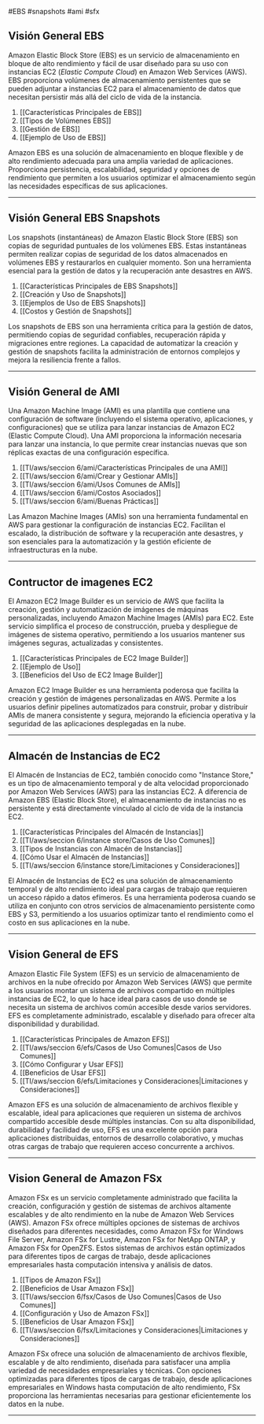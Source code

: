 #EBS #snapshots #ami #sfx

## Visión General EBS

Amazon Elastic Block Store (EBS) es un servicio de almacenamiento en bloque de alto rendimiento y fácil de usar diseñado para su uso con instancias EC2 (*Elastic Compute Cloud*) en Amazon Web Services (AWS). EBS proporciona volúmenes de almacenamiento persistentes que se pueden adjuntar a instancias EC2 para el almacenamiento de datos que necesitan persistir más allá del ciclo de vida de la instancia.

1. [[Características Principales de EBS]]
2. [[Tipos de Volúmenes EBS]]
3. [[Gestión de EBS]]
4. [[Ejemplo de Uso de EBS]]

Amazon EBS es una solución de almacenamiento en bloque flexible y de alto rendimiento adecuada para una amplia variedad de aplicaciones. Proporciona persistencia, escalabilidad, seguridad y opciones de rendimiento que permiten a los usuarios optimizar el almacenamiento según las necesidades específicas de sus aplicaciones.

---
## Visión General EBS Snapshots


Los snapshots (instantáneas) de Amazon Elastic Block Store (EBS) son copias de seguridad puntuales de los volúmenes EBS. Estas instantáneas permiten realizar copias de seguridad de los datos almacenados en volúmenes EBS y restaurarlos en cualquier momento. Son una herramienta esencial para la gestión de datos y la recuperación ante desastres en AWS.

1. [[Características Principales de EBS Snapshots]]
2. [[Creación y Uso de Snapshots]]
3. [[Ejemplos de Uso de EBS Snapshots]]
4. [[Costos y Gestión de Snapshots]]

Los snapshots de EBS son una herramienta crítica para la gestión de datos, permitiendo copias de seguridad confiables, recuperación rápida y migraciones entre regiones. La capacidad de automatizar la creación y gestión de snapshots facilita la administración de entornos complejos y mejora la resiliencia frente a fallos.

---
## Visión General de AMI


Una Amazon Machine Image (AMI) es una plantilla que contiene una configuración de software (incluyendo el sistema operativo, aplicaciones, y configuraciones) que se utiliza para lanzar instancias de Amazon EC2 (Elastic Compute Cloud). Una AMI proporciona la información necesaria para lanzar una instancia, lo que permite crear instancias nuevas que son réplicas exactas de una configuración específica.

1. [[TI/aws/seccion 6/ami/Características Principales de una AMI]]
2. [[TI/aws/seccion 6/ami/Crear y Gestionar AMIs]]
3. [[TI/aws/seccion 6/ami/Usos Comunes de AMIs]]
4. [[TI/aws/seccion 6/ami/Costos Asociados]]
5. [[TI/aws/seccion 6/ami/Buenas Prácticas]]

Las Amazon Machine Images (AMIs) son una herramienta fundamental en AWS para gestionar la configuración de instancias EC2. Facilitan el escalado, la distribución de software y la recuperación ante desastres, y son esenciales para la automatización y la gestión eficiente de infraestructuras en la nube.

---
## Contructor de imagenes EC2


El Amazon EC2 Image Builder es un servicio de AWS que facilita la creación, gestión y automatización de imágenes de máquinas personalizadas, incluyendo Amazon Machine Images (AMIs) para EC2. Este servicio simplifica el proceso de construcción, prueba y despliegue de imágenes de sistema operativo, permitiendo a los usuarios mantener sus imágenes seguras, actualizadas y consistentes.

1. [[Características Principales de EC2 Image Builder]]
2. [[Ejemplo de Uso]]
3. [[Beneficios del Uso de EC2 Image Builder]]

Amazon EC2 Image Builder es una herramienta poderosa que facilita la creación y gestión de imágenes personalizadas en AWS. Permite a los usuarios definir pipelines automatizados para construir, probar y distribuir AMIs de manera consistente y segura, mejorando la eficiencia operativa y la seguridad de las aplicaciones desplegadas en la nube.

---

## Almacén de Instancias de EC2

El Almacén de Instancias de EC2, también conocido como "Instance Store," es un tipo de almacenamiento temporal y de alta velocidad proporcionado por Amazon Web Services (AWS) para las instancias EC2. A diferencia de Amazon EBS (Elastic Block Store), el almacenamiento de instancias no es persistente y está directamente vinculado al ciclo de vida de la instancia EC2.

1. [[Características Principales del Almacén de Instancias]]
2. [[TI/aws/seccion 6/instance store/Casos de Uso Comunes]]
3. [[Tipos de Instancias con Almacén de Instancias]]
4. [[Cómo Usar el Almacén de Instancias]]
5. [[TI/aws/seccion 6/instance store/Limitaciones y Consideraciones]]

El Almacén de Instancias de EC2 es una solución de almacenamiento temporal y de alto rendimiento ideal para cargas de trabajo que requieren un acceso rápido a datos efímeros. Es una herramienta poderosa cuando se utiliza en conjunto con otros servicios de almacenamiento persistente como EBS y S3, permitiendo a los usuarios optimizar tanto el rendimiento como el costo en sus aplicaciones en la nube.

---

## Vision General de EFS

Amazon Elastic File System (EFS) es un servicio de almacenamiento de archivos en la nube ofrecido por Amazon Web Services (AWS) que permite a los usuarios montar un sistema de archivos compartido en múltiples instancias de EC2, lo que lo hace ideal para casos de uso donde se necesita un sistema de archivos común accesible desde varios servidores. EFS es completamente administrado, escalable y diseñado para ofrecer alta disponibilidad y durabilidad.

1. [[Características Principales de Amazon EFS]]
2. [[TI/aws/seccion 6/efs/Casos de Uso Comunes|Casos de Uso Comunes]]
3. [[Cómo Configurar y Usar EFS]]
4. [[Beneficios de Usar EFS]]
5. [[TI/aws/seccion 6/efs/Limitaciones y Consideraciones|Limitaciones y Consideraciones]]

Amazon EFS es una solución de almacenamiento de archivos flexible y escalable, ideal para aplicaciones que requieren un sistema de archivos compartido accesible desde múltiples instancias. Con su alta disponibilidad, durabilidad y facilidad de uso, EFS es una excelente opción para aplicaciones distribuidas, entornos de desarrollo colaborativo, y muchas otras cargas de trabajo que requieren acceso concurrente a archivos.

---

## Vision General de Amazon FSx

Amazon FSx es un servicio completamente administrado que facilita la creación, configuración y gestión de sistemas de archivos altamente escalables y de alto rendimiento en la nube de Amazon Web Services (AWS). Amazon FSx ofrece múltiples opciones de sistemas de archivos diseñados para diferentes necesidades, como Amazon FSx for Windows File Server, Amazon FSx for Lustre, Amazon FSx for NetApp ONTAP, y Amazon FSx for OpenZFS. Estos sistemas de archivos están optimizados para diferentes tipos de cargas de trabajo, desde aplicaciones empresariales hasta computación intensiva y análisis de datos.

1. [[Tipos de Amazon FSx]]
2. [[Beneficios de Usar Amazon FSx]]
3. [[TI/aws/seccion 6/fsx/Casos de Uso Comunes|Casos de Uso Comunes]]
4. [[Configuración y Uso de Amazon FSx]]
5. [[Beneficios de Usar Amazon FSx]]
6. [[TI/aws/seccion 6/fsx/Limitaciones y Consideraciones|Limitaciones y Consideraciones]]

Amazon FSx ofrece una solución de almacenamiento de archivos flexible, escalable y de alto rendimiento, diseñada para satisfacer una amplia variedad de necesidades empresariales y técnicas. Con opciones optimizadas para diferentes tipos de cargas de trabajo, desde aplicaciones empresariales en Windows hasta computación de alto rendimiento, FSx proporciona las herramientas necesarias para gestionar eficientemente los datos en la nube.

---
